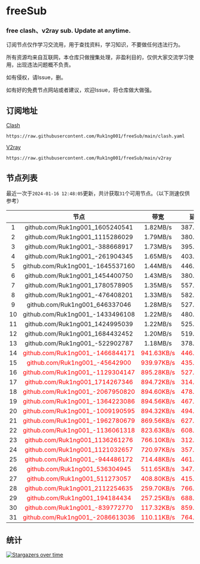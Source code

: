 # freeSub
### free clash、v2ray sub. Update at anytime.

订阅节点仅作学习交流用，用于查找资料，学习知识，不要做任何违法行为。

所有资源均来自互联网，本仓库只做搜集处理，非盈利目的，仅供大家交流学习使用，出现违法问题概不负责。

如有侵权，请Issue，删。

如有好的免费节点网站或者建议，欢迎Issue，将仓库做大做强。

## 订阅地址
[Clash](https://raw.githubusercontent.com/Ruk1ng001/freeSub/main/clash.yaml)
```
https://raw.githubusercontent.com/Ruk1ng001/freeSub/main/clash.yaml
```
[V2ray](https://raw.githubusercontent.com/Ruk1ng001/freeSub/main/v2ray)
```
https://raw.githubusercontent.com/Ruk1ng001/freeSub/main/v2ray
```

## 节点列表

最近一次于`2024-01-16 12:48:05`更新，共计获取`31`个可用节点。（以下测速仅供参考）

|  | 节点 | 带宽 | 延迟 |
|:-:|:--:|:--:|:--:|
 | 1 | github.com/Ruk1ng001_1605240541 | 1.82MB/s | 387.00ms |
 | 2 | github.com/Ruk1ng001_1115286029 | 1.79MB/s | 380.00ms |
 | 3 | github.com/Ruk1ng001_-388668917 | 1.73MB/s | 395.00ms |
 | 4 | github.com/Ruk1ng001_-261904345 | 1.65MB/s | 403.00ms |
 | 5 | github.com/Ruk1ng001_-1645537160 | 1.44MB/s | 446.00ms |
 | 6 | github.com/Ruk1ng001_1454400750 | 1.43MB/s | 380.00ms |
 | 7 | github.com/Ruk1ng001_1780578905 | 1.35MB/s | 557.00ms |
 | 8 | github.com/Ruk1ng001_-476408201 | 1.33MB/s | 582.00ms |
 | 9 | github.com/Ruk1ng001_646337046 | 1.28MB/s | 527.00ms |
 | 10 | github.com/Ruk1ng001_-1433496108 | 1.22MB/s | 480.00ms |
 | 11 | github.com/Ruk1ng001_1424995039 | 1.22MB/s | 525.00ms |
 | 12 | github.com/Ruk1ng001_1684432452 | 1.20MB/s | 519.00ms |
 | 13 | github.com/Ruk1ng001_-522902787 | 1.18MB/s | 378.00ms |
 | 14 | <font color=red>github.com/Ruk1ng001_-1466844171</font> | <font color=red>941.63KB/s</font> | <font color=red>446.00ms</font> |
 | 15 | <font color=red>github.com/Ruk1ng001_-45642900</font> | <font color=red>939.97KB/s</font> | <font color=red>435.00ms</font> |
 | 16 | <font color=red>github.com/Ruk1ng001_-1129304147</font> | <font color=red>895.28KB/s</font> | <font color=red>527.00ms</font> |
 | 17 | <font color=red>github.com/Ruk1ng001_1714267346</font> | <font color=red>894.72KB/s</font> | <font color=red>314.00ms</font> |
 | 18 | <font color=red>github.com/Ruk1ng001_-2067950820</font> | <font color=red>894.60KB/s</font> | <font color=red>478.00ms</font> |
 | 19 | <font color=red>github.com/Ruk1ng001_-1364223086</font> | <font color=red>894.56KB/s</font> | <font color=red>467.00ms</font> |
 | 20 | <font color=red>github.com/Ruk1ng001_-1009190595</font> | <font color=red>894.32KB/s</font> | <font color=red>494.00ms</font> |
 | 21 | <font color=red>github.com/Ruk1ng001_-1962780679</font> | <font color=red>869.56KB/s</font> | <font color=red>627.00ms</font> |
 | 22 | <font color=red>github.com/Ruk1ng001_-1136061318</font> | <font color=red>823.63KB/s</font> | <font color=red>608.00ms</font> |
 | 23 | <font color=red>github.com/Ruk1ng001_1136261276</font> | <font color=red>766.10KB/s</font> | <font color=red>312.00ms</font> |
 | 24 | <font color=red>github.com/Ruk1ng001_1121032657</font> | <font color=red>720.97KB/s</font> | <font color=red>357.00ms</font> |
 | 25 | <font color=red>github.com/Ruk1ng001_-944486172</font> | <font color=red>714.48KB/s</font> | <font color=red>461.00ms</font> |
 | 26 | <font color=red>github.com/Ruk1ng001_536304945</font> | <font color=red>511.65KB/s</font> | <font color=red>347.00ms</font> |
 | 27 | <font color=red>github.com/Ruk1ng001_511273057</font> | <font color=red>408.80KB/s</font> | <font color=red>415.00ms</font> |
 | 28 | <font color=red>github.com/Ruk1ng001_2112254635</font> | <font color=red>259.70KB/s</font> | <font color=red>766.00ms</font> |
 | 29 | <font color=red>github.com/Ruk1ng001_194184434</font> | <font color=red>257.25KB/s</font> | <font color=red>688.00ms</font> |
 | 30 | <font color=red>github.com/Ruk1ng001_-839772770</font> | <font color=red>117.32KB/s</font> | <font color=red>859.00ms</font> |
 | 31 | <font color=red>github.com/Ruk1ng001_-2086613036</font> | <font color=red>110.11KB/s</font> | <font color=red>764.00ms</font> |


## 统计

[![Stargazers over time](https://starchart.cc/Ruk1ng001/freeSub.svg)](https://starchart.cc/Ruk1ng001/freeSub)